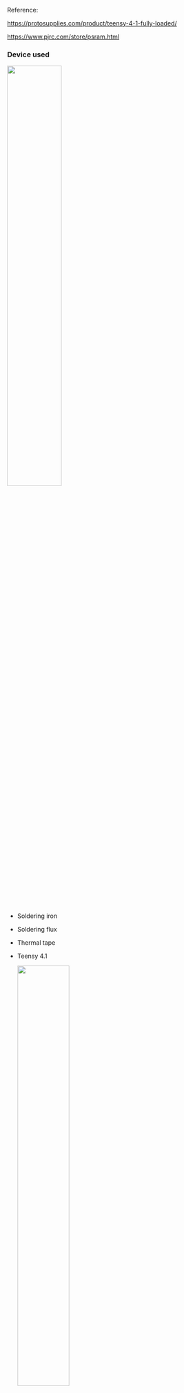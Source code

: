Reference:

https://protosupplies.com/product/teensy-4-1-fully-loaded/

https://www.pjrc.com/store/psram.html

### Device used

  <img src="https://github.com/MartinRGB/MCU-SBC-Note/assets/7036706/121d95c0-0a1c-4c41-8781-4cb309207a17" width="50%" height="50%">

- Soldering iron
- Soldering flux
- Thermal tape
- Teensy 4.1
  
  <img src="https://github.com/MartinRGB/MCU-SBC-Note/assets/7036706/29c07168-2092-46e2-9258-6e9608f21e98" width="50%" height="50%">

- PSRAM Chips(Choose one of them)

  <img src="https://github.com/MartinRGB/MCU-SBC-Note/assets/7036706/442506ff-4bf8-4cf0-9aea-acea4dca6bdb" width="50%" height="50%">
  
  - Lyontek LY68L6400S(Not work for me)
  - ESP PSRAM64H(works for me)
  - AP 6404L-3SQR

### Steps


- uses thermal tape to act as a temporary solder mask on Teensy board.

  <img src="https://github.com/MartinRGB/MCU-SBC-Note/assets/7036706/51df1366-cfd5-4ede-a785-ee700affa9f5" width="50%" height="50%">
  
- added some solder flux gel on top of the pads.
  
  <img src="https://github.com/MartinRGB/MCU-SBC-Note/assets/7036706/a1afdb37-d79a-47c0-9f89-61bc3bd2891f" width="50%" height="50%">

- Soldering

  <img src="https://github.com/MartinRGB/MCU-SBC-Note/assets/7036706/1332c469-77d5-4d3c-971b-d53129596ad0" width="50%" height="50%">

  Lyontek LY68L6400S not work for me,I changed them with ESP PSRAM64H,then them works.

  <img src="https://github.com/MartinRGB/MCU-SBC-Note/assets/7036706/fa609f03-7197-4b8f-a75f-19544ec2d14f" width="50%" height="50%">

### Test:
 
<img src="https://github.com/MartinRGB/MCU-SBC-Note/assets/7036706/868cff81-eafd-4d59-8008-e114597384b3" width="50%" height="50%">
  
- use PaulStoffregen's arduino test sketch —— [teensy41_psram_memtest](https://github.com/PaulStoffregen/teensy41_psram_memtest)

```c
extern "C" uint8_t external_psram_size;

bool memory_ok = false;
uint32_t *memory_begin, *memory_end;

bool check_fixed_pattern(uint32_t pattern);
bool check_lfsr_pattern(uint32_t seed);

void setup()
{
	while (!Serial) ; // wait
	pinMode(13, OUTPUT);
	uint8_t size = external_psram_size;
	Serial.printf("EXTMEM Memory Test, %d Mbyte\n", size);
	if (size == 0) return;
	const float clocks[4] = {396.0f, 720.0f, 664.62f, 528.0f};
	const float frequency = clocks[(CCM_CBCMR >> 8) & 3] / (float)(((CCM_CBCMR >> 29) & 7) + 1);
	Serial.printf(" CCM_CBCMR=%08X (%.1f MHz)\n", CCM_CBCMR, frequency);
	memory_begin = (uint32_t *)(0x70000000);
	memory_end = (uint32_t *)(0x70000000 + size * 1048576);
	elapsedMillis msec = 0;
	if (!check_fixed_pattern(0x5A698421)) return;
	if (!check_lfsr_pattern(2976674124ul)) return;
	if (!check_lfsr_pattern(1438200953ul)) return;
	if (!check_lfsr_pattern(3413783263ul)) return;
	if (!check_lfsr_pattern(1900517911ul)) return;
	if (!check_lfsr_pattern(1227909400ul)) return;
	if (!check_lfsr_pattern(276562754ul)) return;
	if (!check_lfsr_pattern(146878114ul)) return;
	if (!check_lfsr_pattern(615545407ul)) return;
	if (!check_lfsr_pattern(110497896ul)) return;
	if (!check_lfsr_pattern(74539250ul)) return;
	if (!check_lfsr_pattern(4197336575ul)) return;
	if (!check_lfsr_pattern(2280382233ul)) return;
	if (!check_lfsr_pattern(542894183ul)) return;
	if (!check_lfsr_pattern(3978544245ul)) return;
	if (!check_lfsr_pattern(2315909796ul)) return;
	if (!check_lfsr_pattern(3736286001ul)) return;
	if (!check_lfsr_pattern(2876690683ul)) return;
	if (!check_lfsr_pattern(215559886ul)) return;
	if (!check_lfsr_pattern(539179291ul)) return;
	if (!check_lfsr_pattern(537678650ul)) return;
	if (!check_lfsr_pattern(4001405270ul)) return;
	if (!check_lfsr_pattern(2169216599ul)) return;
	if (!check_lfsr_pattern(4036891097ul)) return;
	if (!check_lfsr_pattern(1535452389ul)) return;
	if (!check_lfsr_pattern(2959727213ul)) return;
	if (!check_lfsr_pattern(4219363395ul)) return;
	if (!check_lfsr_pattern(1036929753ul)) return;
	if (!check_lfsr_pattern(2125248865ul)) return;
	if (!check_lfsr_pattern(3177905864ul)) return;
	if (!check_lfsr_pattern(2399307098ul)) return;
	if (!check_lfsr_pattern(3847634607ul)) return;
	if (!check_lfsr_pattern(27467969ul)) return;
	if (!check_lfsr_pattern(520563506ul)) return;
	if (!check_lfsr_pattern(381313790ul)) return;
	if (!check_lfsr_pattern(4174769276ul)) return;
	if (!check_lfsr_pattern(3932189449ul)) return;
	if (!check_lfsr_pattern(4079717394ul)) return;
	if (!check_lfsr_pattern(868357076ul)) return;
	if (!check_lfsr_pattern(2474062993ul)) return;
	if (!check_lfsr_pattern(1502682190ul)) return;
	if (!check_lfsr_pattern(2471230478ul)) return;
	if (!check_lfsr_pattern(85016565ul)) return;
	if (!check_lfsr_pattern(1427530695ul)) return;
	if (!check_lfsr_pattern(1100533073ul)) return;
	if (!check_fixed_pattern(0x55555555)) return;
	if (!check_fixed_pattern(0x33333333)) return;
	if (!check_fixed_pattern(0x0F0F0F0F)) return;
	if (!check_fixed_pattern(0x00FF00FF)) return;
	if (!check_fixed_pattern(0x0000FFFF)) return;
	if (!check_fixed_pattern(0xAAAAAAAA)) return;
	if (!check_fixed_pattern(0xCCCCCCCC)) return;
	if (!check_fixed_pattern(0xF0F0F0F0)) return;
	if (!check_fixed_pattern(0xFF00FF00)) return;
	if (!check_fixed_pattern(0xFFFF0000)) return;
	if (!check_fixed_pattern(0xFFFFFFFF)) return;
	if (!check_fixed_pattern(0x00000000)) return;
	Serial.printf(" test ran for %.2f seconds\n", (float)msec / 1000.0f);
	Serial.println("All memory tests passed :-)");
	memory_ok = true;
}

bool fail_message(volatile uint32_t *location, uint32_t actual, uint32_t expected)
{
	Serial.printf(" Error at %08X, read %08X but expected %08X\n",
		(uint32_t)location, actual, expected);
	return false;
}

// fill the entire RAM with a fixed pattern, then check it
bool check_fixed_pattern(uint32_t pattern)
{
	volatile uint32_t *p;
	Serial.printf("testing with fixed pattern %08X\n", pattern);
	for (p = memory_begin; p < memory_end; p++) {
		*p = pattern;
	}
	arm_dcache_flush_delete((void *)memory_begin,
		(uint32_t)memory_end - (uint32_t)memory_begin);
	for (p = memory_begin; p < memory_end; p++) {
		uint32_t actual = *p;
		if (actual != pattern) return fail_message(p, actual, pattern);
	}
	return true;
}

// fill the entire RAM with a pseudo-random sequence, then check it
bool check_lfsr_pattern(uint32_t seed)
{
	volatile uint32_t *p;
	uint32_t reg;

	Serial.printf("testing with pseudo-random sequence, seed=%u\n", seed);
	reg = seed;
	for (p = memory_begin; p < memory_end; p++) {
		*p = reg;
		for (int i=0; i < 3; i++) {
			// https://en.wikipedia.org/wiki/Xorshift
			reg ^= reg << 13;
			reg ^= reg >> 17;
			reg ^= reg << 5;
		}
	}
	arm_dcache_flush_delete((void *)memory_begin,
		(uint32_t)memory_end - (uint32_t)memory_begin);
	reg = seed;
	for (p = memory_begin; p < memory_end; p++) {
		uint32_t actual = *p;
		if (actual != reg) return fail_message(p, actual, reg);
		//Serial.printf(" reg=%08X\n", reg);
		for (int i=0; i < 3; i++) {
			reg ^= reg << 13;
			reg ^= reg >> 17;
			reg ^= reg << 5;
		}
	}
	return true;
}

void loop()
{
	digitalWrite(13, HIGH);
	delay(100);
	if (!memory_ok) digitalWrite(13, LOW); // rapid blink if any test fails
	delay(100);
}
```

- https://arduino.stackexchange.com/questions/81253/teensy4-1-with-2x-8mb-psram-chips-external-psram-size-0-but-extmem-char-works

- https://protosupplies.com/learn/prototyping-system-for-teensy-4-1-working-with-teensy-4-1-memory/

```c
//===============================================================================
//  Find Optional Memory Chips on Teensy 4.1
//===============================================================================
#include "LittleFS.h"
extern "C" uint8_t external_psram_size;

//===============================================================================
//  Initialization
//===============================================================================
void setup() {
  Serial.begin(115200);       //Initialize USB serial port to computer

  // Check for PSRAM chip(s) installed
  uint8_t size = external_psram_size;
  Serial.printf("PSRAM Memory Size = %d Mbyte\n", size);
  if (size == 0) {
    Serial.println ("No PSRAM Installed");
  }

// Check for either NOR or NAND Flash chip installed
  LittleFS_QSPIFlash myfs_NOR;    // NOR FLASH
  LittleFS_QPINAND myfs_NAND;      // NAND FLASH 1Gb

  // Check for NOR Flash chip installed
  if (myfs_NOR.begin()) {
    Serial.printf("NOR Flash Memory Size = %d Mbyte / ", myfs_NOR.totalSize() / 1048576);
    Serial.printf("%d Mbit\n", myfs_NOR.totalSize() / 131072);
  }
  // Check for NAND Flash chip installed
  else if (myfs_NAND.begin()) {
    Serial.printf("NAND Flash Memory Size =  %d bytes / ", myfs_NAND.totalSize());
    Serial.printf("%d Mbyte / ", myfs_NAND.totalSize() / 1048576);
    Serial.printf("%d Gbit\n", myfs_NAND.totalSize() * 8 / 1000000000);
  }
  else {
    Serial.printf("No Flash Installed\n");
  }
}
void loop() {
  // put your main code here, to run repeatedly:

}
```
